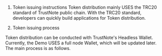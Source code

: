 1) Token issuing instructions
Token distribution mainly USES the TRC20 standard of TrustNote public chain. With the TRC20 standard, developers can quickly build applications for Token distribution.

2) Token issuing process

Token distribution can be conducted with TrustNote's Headless Wallet. Currently, the Demo USES a full node Wallet, which will be updated later. The main process is as follows.
